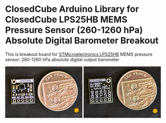 ClosedCube Arduino Library for
ClosedCube LPS25HB MEMS Pressure Sensor (260-1260 hPa) Absolute Digital Barometer Breakout
==============================================================

This is breakout board for [STMicroelectronics LPS25HB](http://www.st.com/en/mems-and-sensors/lps25hb.html) MEMS pressure sensor: 260-1260 hPa absolute digital output barometer 


[![](https://github.com/closedcube/ClosedCube_LPS25HB_Arduino/blob/master/images/B009_LPS25HB_Pic1.jpg)](https://www.tindie.com/stores/closedcube/)
[![](https://github.com/closedcube/ClosedCube_LPS25HB_Arduino/blob/master/images/B009_LPS25HB_Pic2.jpg)](https://www.tindie.com/stores/closedcube/)




